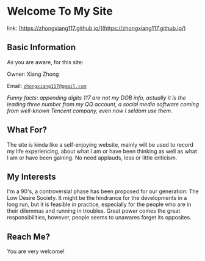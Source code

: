 # Welcome To My Site

link: [https://zhongxiang117.github.io/](https://zhongxiang117.github.io/)

## Basic Information

As you are aware, for this site:

Owner: Xiang Zhong

Email: [`zhongxiang117@gmail.com`](mailto:zhongxiang117@gmail.com)


_Funny facts: appending digits 117 are not my DOB info, actually it is the leading three number from my QQ account, a social media software coming from well-known Tencent company, even now I seldom use them._



## What For?

The site is kinda like a self-enjoying website, mainly will be used to record my life experiencing, about what I am or have been thinking as well as what I am or have been gaining. No need applauds, less or little criticism.


## My Interests

I'm a 90's, a controversial phase has been proposed for our generation: The Low Desire Society. It might be the hindrance for the developments in a long run, but it is feasible in practice, especially for the people who are in their dilemmas and running in troubles. Great power comes the great responsibilities, however, people seems to unawares forget its opposites.


## Reach Me?

You are very welcome!

